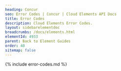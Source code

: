 ```yaml
---
heading: Concur
seo: Error Codes | Concur | Cloud Elements API Docs
title: Error Codes
description: Cloud Elements Error Codes.
layout: sidebarelementdoc
breadcrumbs: /docs/elements.html
elementId: 4933
parent: Back to Element Guides
order: 40
sitemap: false
---
```


{% include error-codes.md %}
